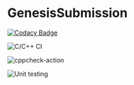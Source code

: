 # GenesisSubmission

[![Codacy Badge](https://api.codacy.com/project/badge/Grade/282617e18ede415fa94f4598af853dad)](https://app.codacy.com/manual/99002592/GenesisSubmission?utm_source=github.com&utm_medium=referral&utm_content=99002592/GenesisSubmission&utm_campaign=Badge_Grade_Dashboard)

![C/C++ CI](https://github.com/99002592/GenesisSubmission/workflows/C/C++%20CI/badge.svg)

![cppcheck-action](https://github.com/99002592/GenesisSubmission/workflows/cppcheck-action/badge.svg)

![Unit testing](https://github.com/99002592/GenesisSubmission/workflows/Unit%20testing/badge.svg)
